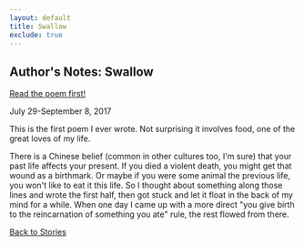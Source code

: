 ```yaml
---
layout: default
title: Swallow
exclude: true
---
```


Author's Notes: Swallow
-------

<a href="https://uncannymagazine.com/article/swallow/" target="_blank">Read the poem first!</a>

July 29-September 8, 2017

This is the first poem I ever wrote. Not surprising it involves food, one of the great loves of my life.

There is a Chinese belief (common in other cultures too, I'm sure) that your past life affects your present. If you died a violent death, you might get that wound as a birthmark. Or maybe if you were some animal the previous life, you won't like to eat it this life. So I thought about something along those lines and wrote the first half, then got stuck and let it float in the back of my mind for a while. When one day I came up with a more direct "you give birth to the reincarnation of something you ate" rule, the rest flowed from there.

[Back to Stories](/)